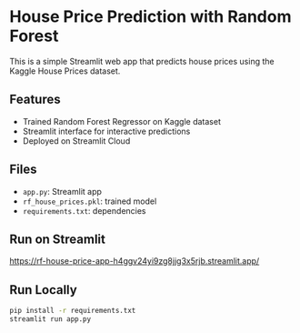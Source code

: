 # House Price Prediction with Random Forest

This is a simple Streamlit web app that predicts house prices using the Kaggle House Prices dataset.

## Features
- Trained Random Forest Regressor on Kaggle dataset
- Streamlit interface for interactive predictions
- Deployed on Streamlit Cloud

## Files
- `app.py`: Streamlit app
- `rf_house_prices.pkl`: trained model
- `requirements.txt`: dependencies

## Run on Streamlit
https://rf-house-price-app-h4ggv24yi9zg8jjg3x5rjb.streamlit.app/

## Run Locally
```bash
pip install -r requirements.txt
streamlit run app.py
